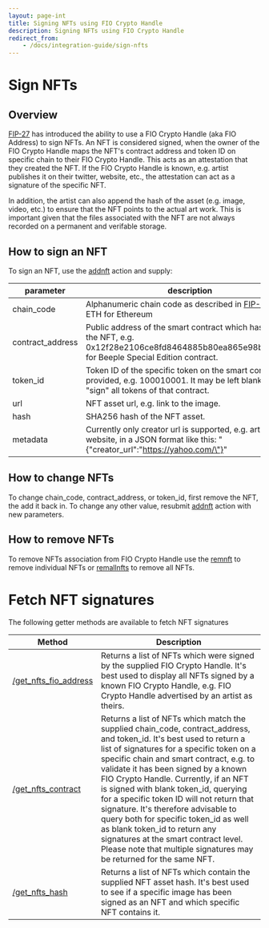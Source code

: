 ```yaml
---
layout: page-int
title: Signing NFTs using FIO Crypto Handle
description: Signing NFTs using FIO Crypto Handle
redirect_from:
    - /docs/integration-guide/sign-nfts
---
```


# Sign NFTs
## Overview
[FIP-27](https://github.com/fioprotocol/fips/blob/master/fip-0027.md) has introduced the ability to use a FIO Crypto Handle (aka FIO Address) to sign NFTs. An NFT is considered signed, when the owner of the FIO Crypto Handle maps the NFT's contract address and token ID on specific chain to their FIO Crypto Handle. This acts as an attestation that they created the NFT. If the FIO Crypto Handle is known, e.g. artist publishes it on their twitter, website, etc., the attestation can act as a signature of the specific NFT.

In addition, the artist can also append the hash of the asset (e.g. image, video, etc.) to ensure that the NFT points to the actual art work. This is important given that the files associated with the NFT are not always recorded on a permanent and verifable storage.

## How to sign an NFT
To sign an NFT, use the [addnft]({{site.baseurl}}/pages/api/fio-api/#options-addnft) action and supply:

|parameter|description|
|---|---|
|chain_code|Alphanumeric chain code as described in [FIP-15](https://github.com/fioprotocol/fips/blob/master/fip-0015.md), e.g. ETH for Ethereum|
|contract_address|Public address of the smart contract which has minted the NFT, e.g. 0x12f28e2106ce8fd8464885b80ea865e98b465149 for Beeple Special Edition contract.|
|token_id|Token ID of the specific token on the smart contract provided, e.g. 100010001. It may be left blank to "sign" all tokens of that contract.|
|url|NFT asset url, e.g. link to the image.|
|hash|SHA256 hash of the NFT asset.|
|metadata|Currently only creator url is supported, e.g. artist’s website, in a JSON format like this: "{\"creator_url\":\"https://yahoo.com/\"}"|

## How to change NFTs
To change chain_code, contract_address, or token_id, first remove the NFT, the add it back in. To change any other value, resubmit [addnft]({{site.baseurl}}/pages/api/fio-api/#options-addnft) action with new parameters.

## How to remove NFTs
To remove NFTs association from FIO Crypto Handle use the [remnft]({{site.baseurl}}/pages/api/fio-api/#options-remnft) to remove individual NFTs or [remallnfts]({{site.baseurl}}/pages/api/fio-api/#options-remallnfts) to remove all NFTs.

# Fetch NFT signatures
The following getter methods are available to fetch NFT signatures

|Method|Description|
|---|---|
|[/get_nfts_fio_address]({{site.baseurl}}/pages/api/fio-api/#post-/get_nfts_fio_address)|Returns a list of NFTs which were signed by the supplied FIO Crypto Handle. It's best used to display all NFTs signed by a known FIO Crypto Handle, e.g. FIO Crypto Handle advertised by an artist as theirs.|
|[/get_nfts_contract]({{site.baseurl}}/pages/api/fio-api/#post-/get_nfts_contract)|Returns a list of NFTs which match the supplied chain_code, contract_address, and token_id. It's best used to return a list of signatures for a specific token on a specific chain and smart contract, e.g. to validate it has been signed by a known FIO Crypto Handle. Currently, if an NFT is signed with blank token_id, querying for a specific token ID will not return that signature. It's therefore advisable to query both for specific token_id as well as blank token_id to return any signatures at the smart contract level.  Please note that multiple signatures may be returned for the same NFT.|
|[/get_nfts_hash]({{site.baseurl}}/pages/api/fio-api/#post-/get_nfts_hash)|Returns a list of NFTs which contain the supplied NFT asset hash. It's best used to see if a specific image has been signed as an NFT and which specific NFT contains it.|

